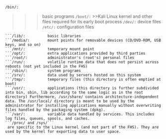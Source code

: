 ```/bin/:```
>>> basic programs
```/boot/:```
         >>Kali Linux kernel and other files required for its early boot process
```/dev/:```
          device files
```/etc/:```          configuration files
```/home/:         user's personal files
```/lib/:          basic libraries
```/media/:        mount points for removable devices (CD/DVD-ROM, USB keys, and so on)
```/mnt/:          temporary mount point
```/opt/:          extra applications provided by third parties
```/root/:         administrator's (root's) personal files
```/run/:          volatile runtime data that does not persist across reboots (not yet included in the FHS)
```/sbin/:         system programs
```/srv/:          data used by servers hosted on this system
```/tmp/:          temporary files (this directory is often emptied at boot)
```/usr/:          applications (this directory is further subdivided into bin, sbin, lib according to the same logic as in the root directory) Furthermore, /usr/share/ contains architecture-independent data. The /usr/local/ directory is meant to be used by the administrator for installing applications manually without overwriting files handled by the packaging system (dpkg).
```/var/:          variable data handled by services. This includes log files, queues, spools, and caches.
```/proc/ and /sys/```
 are specific to the Linux kernel (and not part of the FHS). They are used by the kernel for exporting data to user space.